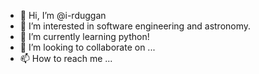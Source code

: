 - 👋 Hi, I’m @i-rduggan
- 👀 I’m interested in software engineering and astronomy.
- 🌱 I’m currently learning python!
- 💞️ I’m looking to collaborate on ...
- 📫 How to reach me ...

<!---
i-rduggan/i-rduggan is a ✨ special ✨ repository because its `README.md` (this file) appears on your GitHub profile.
You can click the Preview link to take a look at your changes.
--->
